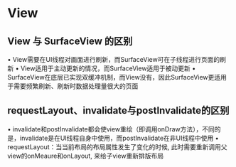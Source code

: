 # View

## View 与 SurfaceView 的区别

• View需要在UI线程对画面进行刷新，而SurfaceView可在子线程进行页面的刷新
• View适用于主动更新的情况，而SurfaceView适用于被动更新
• SurfaceView在底层已实现双缓冲机制，而View没有，因此SurfaceView更适用于需要频繁刷新、刷新时数据处理量很大的页面

## requestLayout、invalidate与postInvalidate的区别

• invalidate和postInvalidate都会使view重绘（即调用onDraw方法），不同的是，invalidate是在UI线程自身中使用，而postInvalidate在非UI线程中使用
• requestLayout：当当前布局的布局属性发生了变化的时候, 此时需要重新调用父view的onMeaure和onLayout, 来给子view重新排版布局